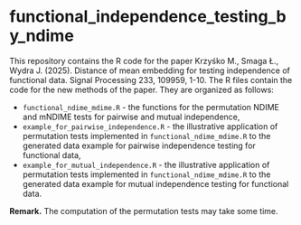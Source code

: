 # functional_independence_testing_by_ndime

This repository contains the R code for the paper Krzyśko M., Smaga Ł., Wydra J. (2025). Distance of mean embedding for testing independence of functional data. Signal Processing 233, 109959, 1-10. The R files contain the code for the new methods of the paper. They are organized as follows:

- `functional_ndime_mdime.R` - the functions for the permutation NDIME and mNDIME tests for pairwise and mutual independence,
- `example_for_pairwise_independence.R` - the illustrative application of permutation tests implemented in `functional_ndime_mdime.R` to the generated data example for pairwise independence testing for functional data,
- `example_for_mutual_independence.R` - the illustrative application of permutation tests implemented in `functional_ndime_mdime.R` to the generated data example for mutual independence testing for functional data.

**Remark.** The computation of the permutation tests may take some time.
